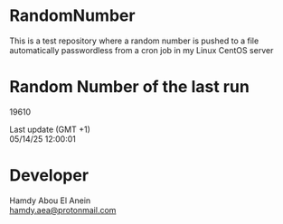 # RandomNumber    
This is a test repository where a random number is pushed to a file automatically passwordless from a cron job in my Linux CentOS server    
# Random Number of the last run   
19610
      
Last update (GMT +1)    
05/14/25 12:00:01
# Developer    
Hamdy Abou El Anein   
hamdy.aea@protonmail.com
